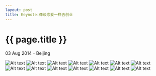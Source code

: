 ```yaml
---
layout: post
title: Keynote:像谈恋爱一样去创业
---
```


{{ page.title }}
================

<p class="meta">03 Aug 2014 - Beijing</p>


![Alt text](/images/startup/像谈恋爱一样去创业001.jpg)
![Alt text](/images/startup/像谈恋爱一样去创业002.jpg)
![Alt text](/images/startup/像谈恋爱一样去创业003.jpg)
![Alt text](/images/startup/像谈恋爱一样去创业004.jpg)
![Alt text](/images/startup/像谈恋爱一样去创业005.jpg)
![Alt text](/images/startup/像谈恋爱一样去创业006.jpg)
![Alt text](/images/startup/像谈恋爱一样去创业007.jpg)
![Alt text](/images/startup/像谈恋爱一样去创业008.jpg)
![Alt text](/images/startup/像谈恋爱一样去创业009.jpg)
![Alt text](/images/startup/像谈恋爱一样去创业010.jpg)
![Alt text](/images/startup/像谈恋爱一样去创业011.jpg)
![Alt text](/images/startup/像谈恋爱一样去创业012.jpg)
![Alt text](/images/startup/像谈恋爱一样去创业013.jpg)
![Alt text](/images/startup/像谈恋爱一样去创业014.jpg)
